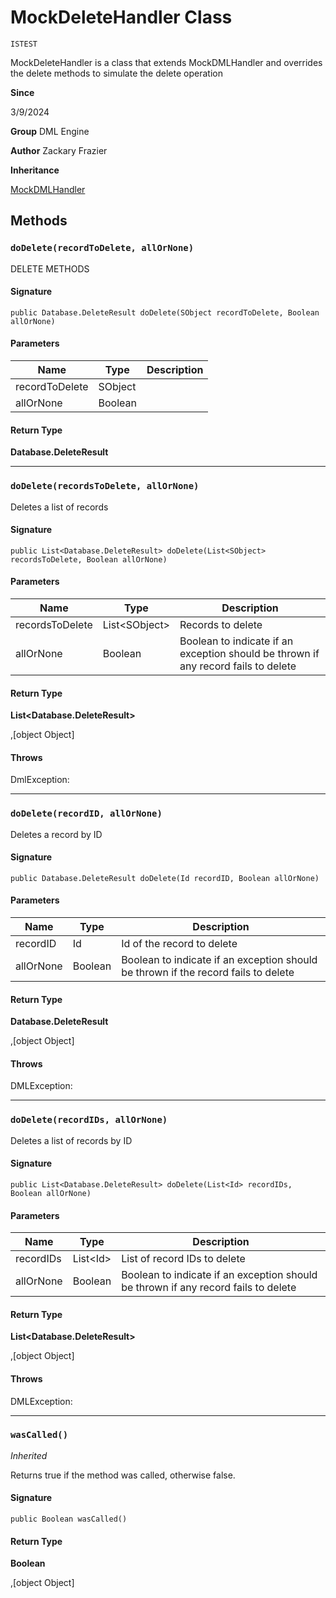 # MockDeleteHandler Class

`ISTEST`

MockDeleteHandler is a class that extends MockDMLHandler and overrides the delete methods to simulate the delete operation

**Since** 

3/9/2024

**Group** DML Engine

**Author** Zackary Frazier

**Inheritance**

[MockDMLHandler](MockDMLHandler.md)

## Methods
### `doDelete(recordToDelete, allOrNone)`

DELETE METHODS

#### Signature
```apex
public Database.DeleteResult doDelete(SObject recordToDelete, Boolean allOrNone)
```

#### Parameters
| Name | Type | Description |
|------|------|-------------|
| recordToDelete | SObject |  |
| allOrNone | Boolean |  |

#### Return Type
**Database.DeleteResult**

---

### `doDelete(recordsToDelete, allOrNone)`

Deletes a list of records

#### Signature
```apex
public List<Database.DeleteResult> doDelete(List<SObject> recordsToDelete, Boolean allOrNone)
```

#### Parameters
| Name | Type | Description |
|------|------|-------------|
| recordsToDelete | List&lt;SObject&gt; | Records to delete |
| allOrNone | Boolean | Boolean to indicate if an exception should be thrown if any record fails to delete |

#### Return Type
**List&lt;Database.DeleteResult&gt;**

,[object Object]

#### Throws
DmlException: 

---

### `doDelete(recordID, allOrNone)`

Deletes a record by ID

#### Signature
```apex
public Database.DeleteResult doDelete(Id recordID, Boolean allOrNone)
```

#### Parameters
| Name | Type | Description |
|------|------|-------------|
| recordID | Id | Id of the record to delete |
| allOrNone | Boolean | Boolean to indicate if an exception should be thrown if the record fails to delete |

#### Return Type
**Database.DeleteResult**

,[object Object]

#### Throws
DMLException: 

---

### `doDelete(recordIDs, allOrNone)`

Deletes a list of records by ID

#### Signature
```apex
public List<Database.DeleteResult> doDelete(List<Id> recordIDs, Boolean allOrNone)
```

#### Parameters
| Name | Type | Description |
|------|------|-------------|
| recordIDs | List&lt;Id&gt; | List of record IDs to delete |
| allOrNone | Boolean | Boolean to indicate if an exception should be thrown if any record fails to delete |

#### Return Type
**List&lt;Database.DeleteResult&gt;**

,[object Object]

#### Throws
DMLException: 

---

### `wasCalled()`

*Inherited*

Returns true if the method was called, otherwise false.

#### Signature
```apex
public Boolean wasCalled()
```

#### Return Type
**Boolean**

,[object Object]